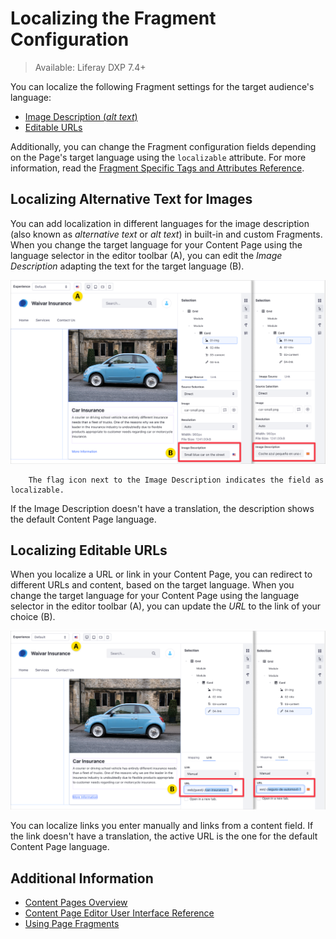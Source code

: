 # Localizing the Fragment Configuration

> Available: Liferay DXP 7.4+

You can localize the following Fragment settings for the target audience's language:

- [Image Description (*alt text*)](#localizing-alternative-text-for-images)
- [Editable URLs](#localizing-editable-urls)

Additionally, you can change the Fragment configuration fields depending on the Page's target language using the `localizable` attribute. For more information, read the [Fragment Specific Tags and Attributes Reference](../../developer-guide/reference/fragments/fragment-specific-tags-reference.md).

## Localizing Alternative Text for Images

You can add localization in different languages for the image description (also known as *alternative text* or *alt text*) in built-in and custom Fragments. When you change the target language for your Content Page using the language selector in the editor toolbar (A), you can edit the *Image Description* adapting the text for the target language (B).

![You can localize the Image Description in the Content Page editor](./localizing-the-fragment-configuration/images/01.png)

```tip::
    The flag icon next to the Image Description indicates the field as localizable.
```

If the Image Description doesn't have a translation, the description shows the default Content Page language.

## Localizing Editable URLs

When you localize a URL or link in your Content Page, you can redirect to different URLs and content, based on the target language. When you change the target language for your Content Page using the language selector in the editor toolbar (A), you can update the *URL* to the link of your choice (B).

![You can localize the link in the Content Page editor.](./localizing-the-fragment-configuration/images/02.png)

You can localize links you enter manually and links from a content field. If the link doesn't have a translation, the active URL is the one for the default Content Page language.

## Additional Information

- [Content Pages Overview](./content-pages-overview.md)
- [Content Page Editor User Interface Reference](./content-page-editor-user-interface-reference.md)
- [Using Page Fragments](../../displaying-content/using-fragments/using-page-fragments.md)
